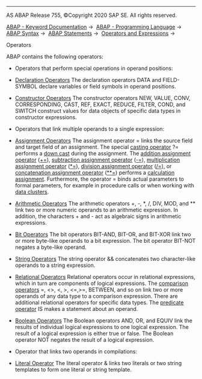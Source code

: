   

* * *

AS ABAP Release 755, ©Copyright 2020 SAP SE. All rights reserved.

[ABAP - Keyword Documentation](https://help.sap.com/doc/abapdocu_755_index_htm/7.55/en-US/abenabap.htm) →  [ABAP - Programming Language](https://help.sap.com/doc/abapdocu_755_index_htm/7.55/en-US/abenabap_reference.htm) →  [ABAP Syntax](https://help.sap.com/doc/abapdocu_755_index_htm/7.55/en-US/abenabap_syntax.htm) →  [ABAP Statements](https://help.sap.com/doc/abapdocu_755_index_htm/7.55/en-US/abenabap_statements.htm) →  [Operators and Expressions](https://help.sap.com/doc/abapdocu_755_index_htm/7.55/en-US/abenoperators_expressions.htm) → 

Operators

ABAP contains the following operators:

-   Operators that perform special operations in operand positions:

-   [Declaration Operators](https://help.sap.com/doc/abapdocu_755_index_htm/7.55/en-US/abeninline_declarations.htm)
    The declaration operators DATA and FIELD-SYMBOL declare variables or field symbols in operand positions.

-   [Constructor Operators](https://help.sap.com/doc/abapdocu_755_index_htm/7.55/en-US/abenconstructor_expressions.htm)
    The constructor operators NEW, VALUE, CONV, CORRESPONDING, CAST, REF, EXACT, REDUCE, FILTER, COND, and SWITCH construct values for data objects of specific data types in constructor expressions.

-   Operators that link multiple operands to a single expression:

-   [Assignment Operators](https://help.sap.com/doc/abapdocu_755_index_htm/7.55/en-US/abenequals_operator.htm)
    The assignment operator \= links the source field and target field of an assignment. The special [casting operator](https://help.sap.com/doc/abapdocu_755_index_htm/7.55/en-US/abencasting_operator_glosry.htm "Glossary Entry") ?= performs a [down cast](https://help.sap.com/doc/abapdocu_755_index_htm/7.55/en-US/abendown_cast_glosry.htm "Glossary Entry") during the assignment. The [addition assignment operator](https://help.sap.com/doc/abapdocu_755_index_htm/7.55/en-US/abenadd_assignment_op_glosry.htm "Glossary Entry") ([+=](https://help.sap.com/doc/abapdocu_755_index_htm/7.55/en-US/abencalculation_assignments.htm)), [subtraction assignment operator](https://help.sap.com/doc/abapdocu_755_index_htm/7.55/en-US/abensub_assignment_op_glosry.htm "Glossary Entry") ([\-=](https://help.sap.com/doc/abapdocu_755_index_htm/7.55/en-US/abencalculation_assignments.htm)), [multiplication assignment operator](https://help.sap.com/doc/abapdocu_755_index_htm/7.55/en-US/abenmult_assignment_op_glosry.htm "Glossary Entry") ([\*=](https://help.sap.com/doc/abapdocu_755_index_htm/7.55/en-US/abencalculation_assignments.htm)), [division assignment operator](https://help.sap.com/doc/abapdocu_755_index_htm/7.55/en-US/abendiv_assignment_op_glosry.htm "Glossary Entry") ([/=](https://help.sap.com/doc/abapdocu_755_index_htm/7.55/en-US/abencalculation_assignments.htm)), or [concatenation assignment operator](https://help.sap.com/doc/abapdocu_755_index_htm/7.55/en-US/abenconcat_assignment_op_glosry.htm "Glossary Entry") ([\*\*=](https://help.sap.com/doc/abapdocu_755_index_htm/7.55/en-US/abencalculation_assignment_string.htm)) performs a [calculation assignment](https://help.sap.com/doc/abapdocu_755_index_htm/7.55/en-US/abencalculation_assignment_glosry.htm "Glossary Entry"). Furthermore, the operator \= binds actual parameters to formal parameters, for example in procedure calls or when working with [data clusters](https://help.sap.com/doc/abapdocu_755_index_htm/7.55/en-US/abendata_cluster_glosry.htm "Glossary Entry").

-   [Arithmetic Operators](https://help.sap.com/doc/abapdocu_755_index_htm/7.55/en-US/abapcompute_arith.htm)
    The arithmetic operators +, \-, \*, /, DIV, MOD, and \*\* link two or more numeric operands to an arithmetic expression. In addition, the characters + and \- act as algebraic signs in arithmetic expressions.

-   [Bit Operators](https://help.sap.com/doc/abapdocu_755_index_htm/7.55/en-US/abapcompute_bit.htm)
    The bit operators BIT-AND, BIT-OR, and BIT-XOR link two or more byte-like operands to a bit expression. The bit operator BIT-NOT negates a byte-like operand.

-   [String Operators](https://help.sap.com/doc/abapdocu_755_index_htm/7.55/en-US/abapcompute_string.htm)
    The string operator && concatenates two character-like operands to a string expression.

-   [Relational Operators](https://help.sap.com/doc/abapdocu_755_index_htm/7.55/en-US/abenlogexp.htm)
    Relational operators occur in relational expressions, which in turn are components of logical expressions. The [comparison operators](https://help.sap.com/doc/abapdocu_755_index_htm/7.55/en-US/abencomp_operator_glosry.htm "Glossary Entry") \=, <>, <, \>, <=,\>=, BETWEEN, and so on link two or more operands of any data type to a comparison expression. There are additional relational operators for specific data types. The [predicate operator](https://help.sap.com/doc/abapdocu_755_index_htm/7.55/en-US/abenpredicate_operator_glosry.htm "Glossary Entry") IS makes a statement about an operand.

-   [Boolean Operators](https://help.sap.com/doc/abapdocu_755_index_htm/7.55/en-US/abenlogexp_boole.htm)
    The Boolean operators AND, OR, and EQUIV link the results of individual logical expressions to one logical expression. The result of a logical expression is either true or false. The Boolean operator NOT negates the result of a logical expression.

-   Operator that links two operands in compilations:

-   [Literal Operator](https://help.sap.com/doc/abapdocu_755_index_htm/7.55/en-US/abenliteral_operator.htm)
    The literal operator & links two literals or two string templates to form one literal or string template.